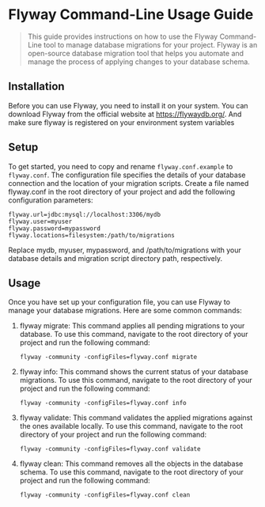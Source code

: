 # Flyway Command-Line Usage Guide
> This guide provides instructions on how to use the Flyway Command-Line tool to manage database migrations for your project. Flyway is an open-source database migration tool that helps you automate and manage the process of applying changes to your database schema.
## Installation
Before you can use Flyway, you need to install it on your system. You can download Flyway from the official website at https://flywaydb.org/.
And make sure flyway is registered on your environment system variables
## Setup
To get started, you need to copy and rename `flyway.conf.example` to `flyway.conf`. The configuration file specifies the details of your database connection and the location of your migration scripts. Create a file named flyway.conf in the root directory of your project and add the following configuration parameters:
```
flyway.url=jdbc:mysql://localhost:3306/mydb
flyway.user=myuser
flyway.password=mypassword
flyway.locations=filesystem:/path/to/migrations
```
Replace mydb, myuser, mypassword, and /path/to/migrations with your database details and migration script directory path, respectively.
## Usage
Once you have set up your configuration file, you can use Flyway to manage your database migrations. Here are some common commands:
1. flyway migrate: This command applies all pending migrations to your database. To use this command, navigate to the root directory of your project and run the following command:
    ```shell 
    flyway -community -configFiles=flyway.conf migrate
    ```
2. flyway info: This command shows the current status of your database migrations. To use this command, navigate to the root directory of your project and run the following command:
   ```shell 
   flyway -community -configFiles=flyway.conf info
   ```
3. flyway validate: This command validates the applied migrations against the ones available locally. To use this command, navigate to the root directory of your project and run the following command:
   ```shell 
   flyway -community -configFiles=flyway.conf validate
   ```
4. flyway clean: This command removes all the objects in the database schema. To use this command, navigate to the root directory of your project and run the following command:
   ```shell 
   flyway -community -configFiles=flyway.conf clean
   ```